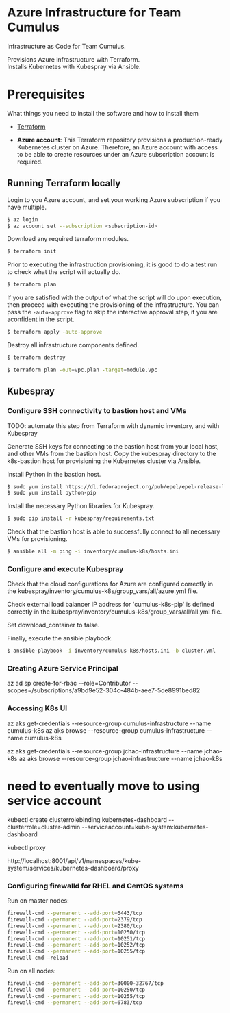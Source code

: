 # Azure Infrastructure for Team Cumulus

Infrastructure as Code for Team Cumulus.

Provisions Azure infrastructure with Terraform.  
Installs Kubernetes with Kubespray via Ansible.  



# Prerequisites
What things you need to install the software and how to install them

- [Terraform](https://www.terraform.io/downloads.html)

- **Azure account**: This Terraform repository provisions a production-ready Kubernetes cluster on Azure.
Therefore, an Azure account with access to be able to create resources under an Azure subscription account is required.


## Running Terraform locally

Login to you Azure account, and set your working Azure subscription if you have multiple.

```bash
$ az login
$ az account set --subscription <subscription-id>
```

Download any required terraform modules.

```bash
$ terraform init
```

Prior to executing the infrastruction provisioning, it is good to do a test run to check what the script will actually
do.

```bash
$ terraform plan
```

If you are satisfied with the output of what the script will do upon execution, then proceed with executing the
provisioning of the infrastructure.
You can pass the `-auto-approve` flag to skip the interactive approval step, if you are aconfident in the script.

```bash
$ terraform apply -auto-approve
```


Destroy all infrastructure components defined.
```bash
$ terraform destroy
```

```bash
$ terraform plan -out=vpc.plan -target=module.vpc
```



## Kubespray

### Configure SSH connectivity to bastion host and VMs
TODO: automate this step from Terraform with dynamic inventory, and with Kubespray

Generate SSH keys for connecting to the bastion host from your local host, and other VMs from the bastion host.
Copy the kubespray directory to the k8s-bastion host for provisioning the Kubernetes cluster via Ansible.


Install Python in the bastion host.
```bash
$ sudo yum install https://dl.fedoraproject.org/pub/epel/epel-release-latest-7.noarch.rpm
$ sudo yum install python-pip
```

Install the necessary Python libraries for Kubespray.
```bash
$ sudo pip install -r kubespray/requirements.txt
```

Check that the bastion host is able to successfully connect to all necessary VMs for provisioning.
```bash
$ ansible all -m ping -i inventory/cumulus-k8s/hosts.ini
```

### Configure and execute Kubespray
Check that the cloud configurations for Azure are configured correctly in the kubespray/inventory/cumulus-k8s/group_vars/all/azure.yml file.

Check external load balancer IP address for 'cumulus-k8s-pip' is defined correctly in the kubespray/inventory/cumulus-k8s/group_vars/all/all.yml file.

Set download_container to false.

Finally, execute the ansible playbook.
```bash
$ ansible-playbook -i inventory/cumulus-k8s/hosts.ini -b cluster.yml
```




### Creating Azure Service Principal
az ad sp create-for-rbac --role=Contributor --scopes=/subscriptions/a9bd9e52-304c-484b-aee7-5de8991bed82


### Accessing K8s UI
az aks get-credentials --resource-group cumulus-infrastructure --name cumulus-k8s
az aks browse --resource-group cumulus-infrastructure --name cumulus-k8s

az aks get-credentials --resource-group jchao-infrastructure --name jchao-k8s
az aks browse --resource-group jchao-infrastructure --name jchao-k8s


# need to eventually move to using service account
kubectl create clusterrolebinding kubernetes-dashboard --clusterrole=cluster-admin --serviceaccount=kube-system:kubernetes-dashboard

kubectl proxy

http://localhost:8001/api/v1/namespaces/kube-system/services/kubernetes-dashboard/proxy




### Configuring firewalld for RHEL and CentOS systems

Run on master nodes:
```bash
firewall-cmd --permanent --add-port=6443/tcp
firewall-cmd --permanent --add-port=2379/tcp
firewall-cmd --permanent --add-port=2380/tcp
firewall-cmd --permanent --add-port=10250/tcp
firewall-cmd --permanent --add-port=10251/tcp
firewall-cmd --permanent --add-port=10252/tcp
firewall-cmd --permanent --add-port=10255/tcp
firewall-cmd —reload
```

Run on all nodes:
```bash
firewall-cmd --permanent --add-port=30000-32767/tcp
firewall-cmd --permanent --add-port=10250/tcp
firewall-cmd --permanent --add-port=10255/tcp
firewall-cmd --permanent --add-port=6783/tcp
```

